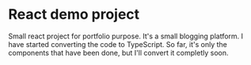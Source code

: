 # React demo project

Small react project for portfolio purpose. It's a small blogging platform. I have started converting the code to TypeScript. So far, it's only the components that have been done, but I'll convert it completly soon. 
